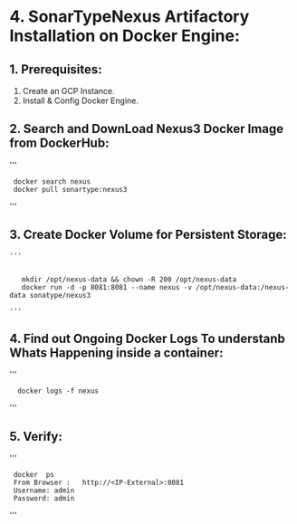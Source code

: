 
# 4. SonarTypeNexus Artifactory Installation on Docker Engine:


## 1. Prerequisites:

1. Create an GCP Instance.
2. Install & Config Docker Engine.


## 2. Search and DownLoad Nexus3 Docker Image from DockerHub:

  '''
	
     docker search nexus
     docker pull sonartype:nexus3
  
  '''

##  3. Create Docker Volume for Persistent Storage:

    '''
	
	
       mkdir /opt/nexus-data && chown -R 200 /opt/nexus-data
       docker run -d -p 8081:8081 --name nexus -v /opt/nexus-data:/nexus-data sonatype/nexus3

    '''

##  4. Find out Ongoing Docker Logs To understanb Whats Happening inside a container:

 
   '''
   
      docker logs -f nexus
 
   '''
 
## 5. Verify:


 '''

     docker  ps 
     From Browser :   http://<IP-External>:8081
     Username: admin
     Password: admin

 '''
 
 

